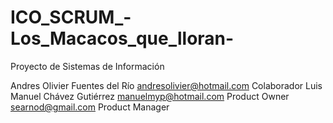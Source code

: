 # ICO_SCRUM_-Los_Macacos_que_lloran-
Proyecto de Sistemas de Información

Andres Olivier Fuentes del Río andresolivier@hotmail.com Colaborador
Luis Manuel Chávez Gutiérrez manuelmyp@hotmail.com Product Owner
searnod@gmail.com Product Manager
